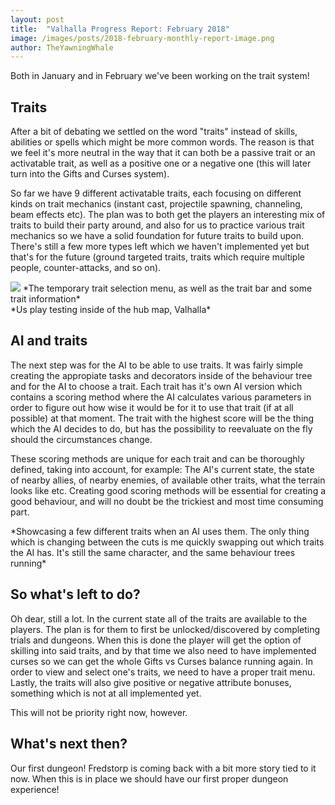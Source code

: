 ```yaml
---
layout: post
title:  "Valhalla Progress Report: February 2018"
image: /images/posts/2018-february-monthly-report-image.png
author: TheYawningWhale
---
```


Both in January and in February we've been working on the trait system!

<!--excerpt_separator-->

<div class="clear" ></div>

## Traits

After a bit of debating we settled on the word "traits" instead of skills, abilities or spells which might be more common words. The reason is that we feel it's more neutral in the way that it can both be a passive trait or an activatable trait, as well as a positive one or a negative one (this will later turn into the Gifts and Curses system).

So far we have 9 different activatable traits, each focusing on different kinds on trait mechanics (instant cast, projectile spawning, channeling, beam effects etc). The plan was to both get the players an interesting mix of traits to build their party around, and also for us to practice various trait mechanics so we have a solid foundation for future traits to build upon. There's still a few more types left which we haven't implemented yet but that's for the future (ground targeted traits, traits which require multiple people, counter-attacks, and so on).

<img class="full" src="/images/post/2018february1.png" />
*The temporary trait selection menu, as well as the trait bar and some trait information*

<div class="youtube" data-id="DBLKYQYuteE"></div>
*Us play testing inside of the hub map, Valhalla*

## AI and traits

The next step was for the AI to be able to use traits. It was fairly simple creating the appropiate tasks and decorators inside of the behaviour tree and for the AI to choose a trait. Each trait has it's own AI version which contains a scoring method where the AI calculates various parameters in order to figure out how wise it would be for it to use that trait (if at all possible) at that moment. The trait with the highest score will be the thing which the AI decides to do, but has the possibility to reevaluate on the fly should the circumstances change.

These scoring methods are unique for each trait and can be thoroughly defined, taking into account, for example: The AI's current state, the state of nearby allies, of nearby enemies, of available other traits, what the terrain looks like etc. Creating good scoring methods will be essential for creating a good behaviour, and will no doubt be the trickiest and most time consuming part.

<div class="youtube" data-id="3K8SyePRGOM"></div>
*Showcasing a few different traits when an AI uses them. The only thing which is changing between the cuts is me quickly swapping out which traits the AI has. It's still the same character, and the same behaviour trees running*

## So what's left to do?

Oh dear, still a lot. In the current state all of the traits are available to the players. The plan is for them to first be unlocked/discovered by completing trials and dungeons. When this is done the player will get the option of skilling into said traits, and by that time we also need to have implemented curses so we can get the whole Gifts vs Curses balance running again. In order to view and select one's traits, we need to have a proper trait menu. Lastly, the traits will also give positive or negative attribute bonuses, something which is not at all implemented yet.

This will not be priority right now, however.

## What's next then?

Our first dungeon! Fredstorp is coming back with a bit more story tied to it now. When this is in place we should have our first proper dungeon experience!